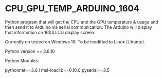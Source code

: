 # CPU_GPU_TEMP_ARDUINO_1604
Python program that will get the CPU and the GPU temperature &amp; usage and then send it to Arduino via serial communication. The Arduino will display that information on 1604 LCD display screen.

Currently on tested on Windows 10. 
To be modified to Linux (Ubuntu).


Python version == 3.8.10

Python Modules:

pythonnet==3.0.1
msl-loadlib==0.10.0
pyserial==3.5

